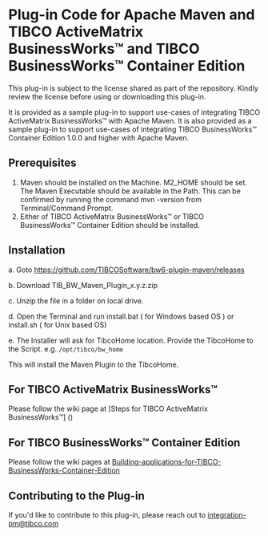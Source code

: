 # Plug-in Code for Apache Maven and TIBCO ActiveMatrix BusinessWorks™ and TIBCO BusinessWorks™ Container Edition

This plug-in is subject to the license shared as part of the repository. Kindly review the license before using or downloading this plug-in.

It is provided as a sample plug-in to support use-cases of integrating TIBCO ActiveMatrix BusinessWorks™ with Apache Maven. It is also provided as a sample plug-in to support use-cases of integrating TIBCO BusinessWorks™ Container Edition 1.0.0 and higher with Apache Maven.


## Prerequisites

1. Maven should be installed on the Machine. M2_HOME should be set. The Maven Executable should be available in the Path.
This can be confirmed by running the command mvn -version from Terminal/Command Prompt.
2. Either of TIBCO ActiveMatrix BusinessWorks™ or TIBCO BusinessWorks™ Container Edition should be installed.

## Installation

a. Goto https://github.com/TIBCOSoftware/bw6-plugin-maven/releases

b. Download TIB_BW_Maven_Plugin_x.y.z.zip

c. Unzip the file in a folder on local drive.

d. Open the Terminal and run install.bat ( for Windows based OS ) or install.sh ( for Unix based OS)

e. The Installer will ask for TibcoHome location. Provide the TibcoHome to the Script. e.g. `/opt/tibco/bw_home`

This will install the Maven Plugin to the TibcoHome. 

## For TIBCO ActiveMatrix BusinessWorks™
Please follow the wiki page at [Steps for TIBCO ActiveMatrix BusinessWorks™] ()


## For TIBCO BusinessWorks™ Container Edition 

Please follow the wiki pages at [Building-applications-for-TIBCO-BusinessWorks-Container-Edition](
https://github.com/TIBCOSoftware/bw6-plugin-maven/wiki/Building-applications-for-TIBCO-BusinessWorks-Container-Edition)


## Contributing to the Plug-in

If you'd like to contribute to this plug-in, please reach out to integration-pm@tibco.com

